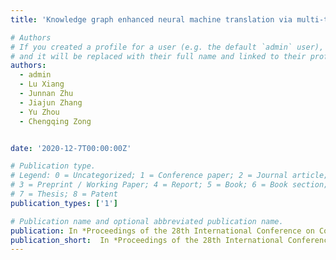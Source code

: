 ```yaml
---
title: 'Knowledge graph enhanced neural machine translation via multi-task learning on sub-entity granularity'

# Authors
# If you created a profile for a user (e.g. the default `admin` user), write the username (folder name) here
# and it will be replaced with their full name and linked to their profile.
authors:
  - admin
  - Lu Xiang
  - Junnan Zhu
  - Jiajun Zhang
  - Yu Zhou
  - Chengqing Zong


date: '2020-12-7T00:00:00Z'

# Publication type.
# Legend: 0 = Uncategorized; 1 = Conference paper; 2 = Journal article;
# 3 = Preprint / Working Paper; 4 = Report; 5 = Book; 6 = Book section;
# 7 = Thesis; 8 = Patent
publication_types: ['1']

# Publication name and optional abbreviated publication name.
publication: In *Proceedings of the 28th International Conference on Computational Linguistics (COLING 2020)*
publication_short:  In *Proceedings of the 28th International Conference on Computational Linguistics (COLING 2020)*
---
```



